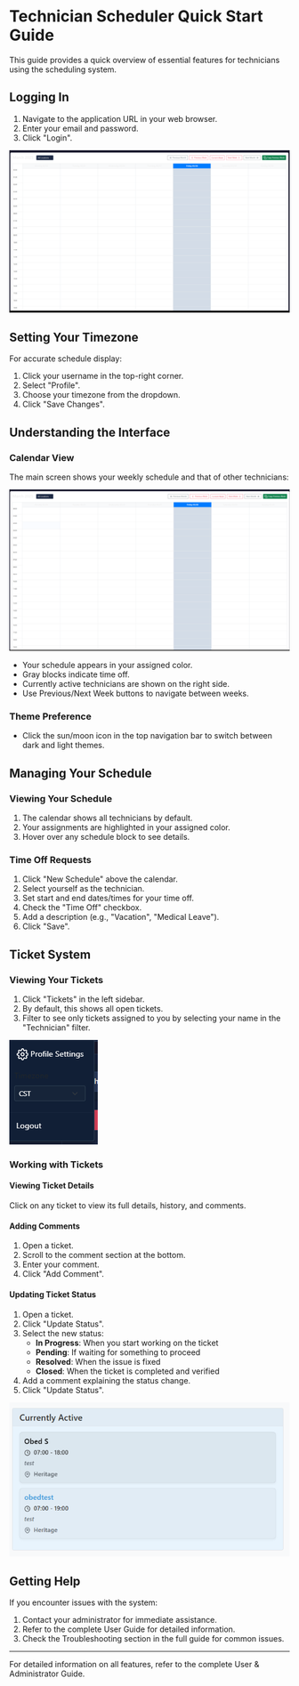 # Technician Scheduler Quick Start Guide

This guide provides a quick overview of essential features for technicians using the scheduling system.

## Logging In

1. Navigate to the application URL in your web browser.
2. Enter your email and password.
3. Click "Login".

![Login Screen](attached_assets/image_1743175526122.png)

## Setting Your Timezone

For accurate schedule display:

1. Click your username in the top-right corner.
2. Select "Profile".
3. Choose your timezone from the dropdown.
4. Click "Save Changes".

## Understanding the Interface

### Calendar View

The main screen shows your weekly schedule and that of other technicians:

![Calendar View](attached_assets/image_1743175619550.png)

- Your schedule appears in your assigned color.
- Gray blocks indicate time off.
- Currently active technicians are shown on the right side.
- Use Previous/Next Week buttons to navigate between weeks.

### Theme Preference

- Click the sun/moon icon in the top navigation bar to switch between dark and light themes.

## Managing Your Schedule

### Viewing Your Schedule

1. The calendar shows all technicians by default.
2. Your assignments are highlighted in your assigned color.
3. Hover over any schedule block to see details.

### Time Off Requests

1. Click "New Schedule" above the calendar.
2. Select yourself as the technician.
3. Set start and end dates/times for your time off.
4. Check the "Time Off" checkbox.
5. Add a description (e.g., "Vacation", "Medical Leave").
6. Click "Save".

## Ticket System

### Viewing Your Tickets

1. Click "Tickets" in the left sidebar.
2. By default, this shows all open tickets.
3. Filter to see only tickets assigned to you by selecting your name in the "Technician" filter.

![Ticket Dashboard](attached_assets/image_1743178084640.png)

### Working with Tickets

#### Viewing Ticket Details

Click on any ticket to view its full details, history, and comments.

#### Adding Comments

1. Open a ticket.
2. Scroll to the comment section at the bottom.
3. Enter your comment.
4. Click "Add Comment".

#### Updating Ticket Status

1. Open a ticket.
2. Click "Update Status".
3. Select the new status:
   - **In Progress**: When you start working on the ticket
   - **Pending**: If waiting for something to proceed
   - **Resolved**: When the issue is fixed
   - **Closed**: When the ticket is completed and verified
4. Add a comment explaining the status change.
5. Click "Update Status".

![Update Status](attached_assets/image_1743182579220.png)

## Getting Help

If you encounter issues with the system:

1. Contact your administrator for immediate assistance.
2. Refer to the complete User Guide for detailed information.
3. Check the Troubleshooting section in the full guide for common issues.

---

For detailed information on all features, refer to the complete User & Administrator Guide.